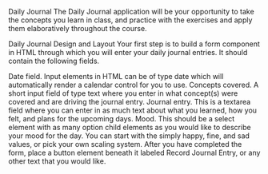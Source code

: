 Daily Journal
The Daily Journal application will be your opportunity to take the concepts you learn in class, and practice with the exercises and apply them elaboratively throughout the course.

Daily Journal Design and Layout
Your first step is to build a form component in HTML through which you will enter your daily journal entries. It should contain the following fields.

Date field. Input elements in HTML can be of type date which will automatically render a calendar control for you to use.
Concepts covered. A short input field of type text where you enter in what concept(s) were covered and are driving the journal entry.
Journal entry. This is a textarea field where you can enter in as much text about what you learned, how you felt, and plans for the upcoming days.
Mood. This should be a select element with as many option child elements as you would like to describe your mood for the day. You can start with the simply happy, fine, and sad values, or pick your own scaling system.
After you have completed the form, place a button element beneath it labeled Record Journal Entry, or any other text that you would like.
